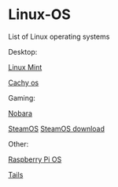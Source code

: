 # Linux-OS
List of Linux operating systems

Desktop:

[Linux Mint](https://linuxmint.com/)

[Cachy os](https://cachyos.org/)

Gaming:

[Nobara](https://nobaraproject.org/)

[SteamOS](https://store.steampowered.com/steamos/buildyourown)
[SteamOS download](https://store.steampowered.com/steamos/download/?ver=steamdeck&snr=)


Other:

[Raspberry Pi OS](https://www.raspberrypi.com/software/)

[Tails](https://tails.boum.org/)

